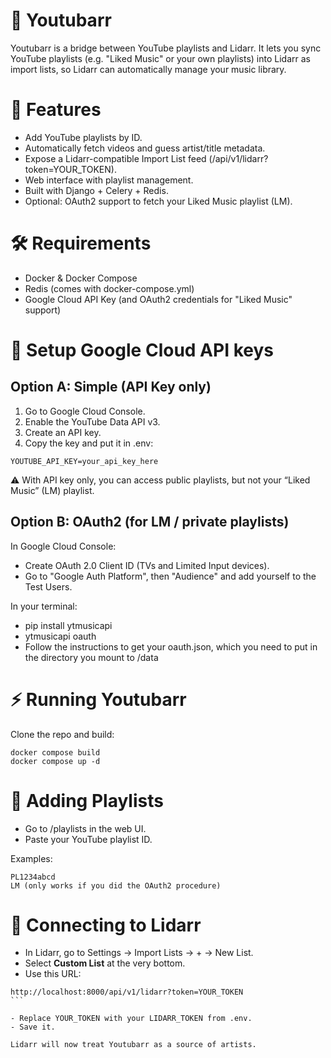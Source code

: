 # 🎵 Youtubarr

Youtubarr is a bridge between YouTube playlists and Lidarr.
It lets you sync YouTube playlists (e.g. "Liked Music" or your own playlists) into Lidarr as import lists, so Lidarr can automatically manage your music library.

# 🚀 Features

- Add YouTube playlists by ID.
- Automatically fetch videos and guess artist/title metadata.
- Expose a Lidarr-compatible Import List feed (/api/v1/lidarr?token=YOUR_TOKEN).
- Web interface with playlist management.
- Built with Django + Celery + Redis.
- Optional: OAuth2 support to fetch your Liked Music playlist (LM).

# 🛠 Requirements

- Docker & Docker Compose
- Redis (comes with docker-compose.yml)
- Google Cloud API Key (and OAuth2 credentials for "Liked Music" support)

# 🔑 Setup Google Cloud API keys
## Option A: Simple (API Key only)

1. Go to Google Cloud Console.
2. Enable the YouTube Data API v3.
3. Create an API key.
4. Copy the key and put it in .env:
```
YOUTUBE_API_KEY=your_api_key_here
```

⚠️ With API key only, you can access public playlists, but not your “Liked Music” (LM) playlist.

## Option B: OAuth2 (for LM / private playlists)

In Google Cloud Console:

- Create OAuth 2.0 Client ID (TVs and Limited Input devices).
- Go to "Google Auth Platform", then "Audience" and add yourself to the Test Users.

In your terminal:
- pip install ytmusicapi
- ytmusicapi oauth
- Follow the instructions to get your oauth.json, which you need to put in the directory you mount to /data

# ⚡ Running Youtubarr

Clone the repo and build:
```
docker compose build
docker compose up -d
```

# 🎵 Adding Playlists

- Go to /playlists in the web UI.
- Paste your YouTube playlist ID.

Examples:
```
PL1234abcd
LM (only works if you did the OAuth2 procedure)
```

# 🎼 Connecting to Lidarr

- In Lidarr, go to Settings → Import Lists → + → New List.
- Select **Custom List** at the very bottom.
- Use this URL:

````
http://localhost:8000/api/v1/lidarr?token=YOUR_TOKEN
```

- Replace YOUR_TOKEN with your LIDARR_TOKEN from .env.
- Save it.

Lidarr will now treat Youtubarr as a source of artists.
